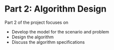 # Part 2: Algorithm Design

Part 2 of the project focuses on

* Develop the model for the scenario and problem
* Design the algorithm&#x20;
* Discuss the algorithm specifications
